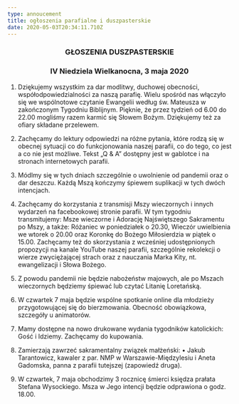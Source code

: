 ```yaml
---
type: annoucement
title: ogłoszenia parafialne i duszpasterskie
date: 2020-05-03T20:34:11.710Z
---
```

<h3 style="text-align:center;">GŁOSZENIA DUSZPASTERSKIE</h3>    
<h3 style="text-align:center;">IV Niedziela Wielkanocna, 3 maja 2020</h3>

1. Dziękujemy wszystkim za dar modlitwy, duchowej obecności, współodpowiedzialności za naszą parafię. Wielu spośród nas włączyło się we wspólnotowe czytanie Ewangelii według św. Mateusza w zakończonym Tygodniu Biblijnym. Pięknie, że przez tydzień od 6.00 do 22.00 mogliśmy razem karmić się Słowem Bożym. Dziękujemy też za ofiary składane przelewem.

2. Zachęcamy do lektury odpowiedzi na różne pytania, które rodzą się w obecnej sytuacji co do funkcjonowania naszej parafii, co do tego, co jest a co nie jest możliwe. Tekst „Q & A” dostępny jest w gablotce i na stronach internetowych parafii.   

3. Módlmy się w tych dniach szczególnie o uwolnienie od pandemii oraz o dar deszczu. Każdą Mszą kończymy śpiewem suplikacji w tych dwóch intencjach. 

4. Zachęcamy do korzystania z transmisji Mszy wieczornych i innych wydarzeń na facebookowej stronie parafii. 
W tym tygodniu transmitujemy: Msze wieczorne i Adorację Najświętszego Sakramentu po Mszy, a także: Różaniec w poniedziałek o 20.30, Wieczór uwielbienia we wtorek o 20.00 oraz
Koronkę do Bożego Miłosierdzia w piątek o 15.00.
Zachęcamy też do skorzystania z wcześniej udostępnionych propozycji na kanale YouTube naszej parafii, szczególnie rekolekcji o wierze zwyciężającej strach oraz z nauczania Marka Kity, nt. ewangelizacji i Słowa Bożego.

5. Z powodu pandemii nie będzie nabożeństw majowych, ale po Mszach wieczornych będziemy śpiewać lub czytać Litanię Loretańską. 

6. W czwartek 7 maja będzie wspólne spotkanie online dla młodzieży przygotowującej się do bierzmowania. Obecność obowiązkowa, szczegóły u animatorów.

7. Mamy dostępne na nowo drukowane wydania tygodników katolickich: Gość i Idziemy. Zachęcamy do kupowania.

8. Zamierzają zawrzeć sakramentalny związek małżeński: 
• Jakub Tarantowicz, kawaler z par. NMP w Warszawie-Międzylesiu i Aneta Gadomska, panna z parafii tutejszej (zapowiedź druga).

9. W czwartek, 7 maja obchodzimy 3 rocznicę śmierci księdza prałata Stefana Wysockiego. Msza w Jego intencji będzie odprawiona o godz. 18.00.
